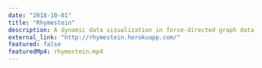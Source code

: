 ```yaml
---
date: "2018-10-01"
title: "Rhymestein"
description: A dynamic data visualization in force-directed graph data visualization in force-directed graph.
external_link: "http://rhymestein.herokuapp.com/"
featured: false
featuredMp4: rhymestein.mp4
---
```



